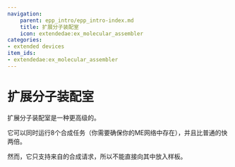 ```yaml
---
navigation:
    parent: epp_intro/epp_intro-index.md
    title: 扩展分子装配室
    icon: extendedae:ex_molecular_assembler
categories:
- extended devices
item_ids:
- extendedae:ex_molecular_assembler
---
```


# 扩展分子装配室

<Row gap="20">
<BlockImage id="extendedae:ex_molecular_assembler" scale="8"></BlockImage>
</Row>

扩展分子装配室是一种更高级的<ItemLink id="ae2:molecular_assembler" />。

它可以同时运行8个合成任务（你需要确保你的ME网络中存在<ItemLink id="ae2:crafting_accelerator" />），并且比普通的快两倍。

然而，它只支持来自<ItemLink id="ae2:pattern_provider" />的合成请求，所以不能直接向其中放入样板。

